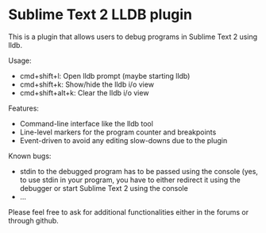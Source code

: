 Sublime Text 2 LLDB plugin
==========================

This is a plugin that allows users to debug programs in Sublime Text 2
using lldb.

Usage:
* cmd+shift+l: Open lldb prompt (maybe starting lldb)
* cmd+shift+k: Show/hide the lldb i/o view
* cmd+shift+alt+k: Clear the lldb i/o view

Features:
* Command-line interface like the lldb tool
* Line-level markers for the program counter and breakpoints
* Event-driven to avoid any editing slow-downs due to the plugin

Known bugs:
* stdin to the debugged program has to be passed using the console (yes,
  to use stdin in your program, you have to either redirect it using the
  debugger or start Sublime Text 2 using the console
* ...

Please feel free to ask for additional functionalities either in the
forums or through github.

